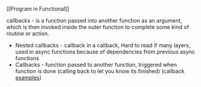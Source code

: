 [[Program in Functional]]

callbacks - is a function passed into another function as an argument, which is then invoked inside the outer function to complete some kind of routine or action.

- Nested callbacks - callback in a callback, Hard to read if many layers, used in async functions because of dependencies from previous async functions  
- Callbacks - function passed to another function, triggered when function is done (calling back to let you know its finished) (callback [examples](https://zellwk.com/blog/callbacks/))